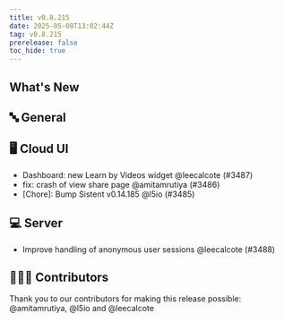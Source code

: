 ```yaml
---
title: v0.8.215
date: 2025-05-08T13:02:44Z
tag: v0.8.215
prerelease: false
toc_hide: true
---
```


## What's New
## 🔤 General
## 🖥 Cloud UI

- Dashboard: new Learn by Videos widget @leecalcote (#3487)
- fix: crash of view share page @amitamrutiya (#3486)
- [Chore]: Bump Sistent v0.14.185 @l5io (#3485)

## 💻 Server

- Improve handling of anonymous user sessions @leecalcote (#3488)

## 👨🏽‍💻 Contributors

Thank you to our contributors for making this release possible:
@amitamrutiya, @l5io and @leecalcote

